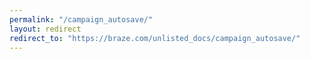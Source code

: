 ```yaml
---
permalink: "/campaign_autosave/"
layout: redirect
redirect_to: "https://braze.com/unlisted_docs/campaign_autosave/"
---
```

